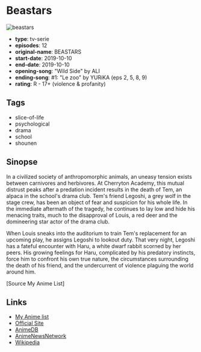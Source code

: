 # Beastars

![beastars](https://cdn.myanimelist.net/images/anime/1234/102008.jpg)

-   **type**: tv-serie
-   **episodes**: 12
-   **original-name**: BEASTARS
-   **start-date**: 2019-10-10
-   **end-date**: 2019-10-10
-   **opening-song**: "Wild Side" by ALI
-   **ending-song**: #1: "Le zoo" by YURiKA (eps 2, 5, 8, 9)
-   **rating**: R - 17+ (violence & profanity)

## Tags

-   slice-of-life
-   psychological
-   drama
-   school
-   shounen

## Sinopse

In a civilized society of anthropomorphic animals, an uneasy tension exists between carnivores and herbivores. At Cherryton Academy, this mutual distrust peaks after a predation incident results in the death of Tem, an alpaca in the school's drama club. Tem's friend Legoshi, a grey wolf in the stage crew, has been an object of fear and suspicion for his whole life. In the immediate aftermath of the tragedy, he continues to lay low and hide his menacing traits, much to the disapproval of Louis, a red deer and the domineering star actor of the drama club.

When Louis sneaks into the auditorium to train Tem's replacement for an upcoming play, he assigns Legoshi to lookout duty. That very night, Legoshi has a fateful encounter with Haru, a white dwarf rabbit scorned by her peers. His growing feelings for Haru, complicated by his predatory instincts, force him to confront his own true nature, the circumstances surrounding the death of his friend, and the undercurrent of violence plaguing the world around him.

[Source My Anime List]

## Links

-   [My Anime list](https://myanimelist.net/anime/39195/Beastars)
-   [Official Site](https://bst-anime.com/)
-   [AnimeDB](http://anidb.info/perl-bin/animedb.pl?show=anime&aid=14659)
-   [AnimeNewsNetwork](http://www.animenewsnetwork.com/encyclopedia/anime.php?id=21880)
-   [Wikipedia](https://en.wikipedia.org/wiki/Beastars)
